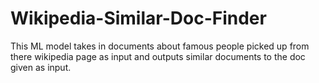 # Wikipedia-Similar-Doc-Finder
This ML model takes in documents about famous people picked up from there wikipedia page as input and outputs similar documents to the doc given as input.

